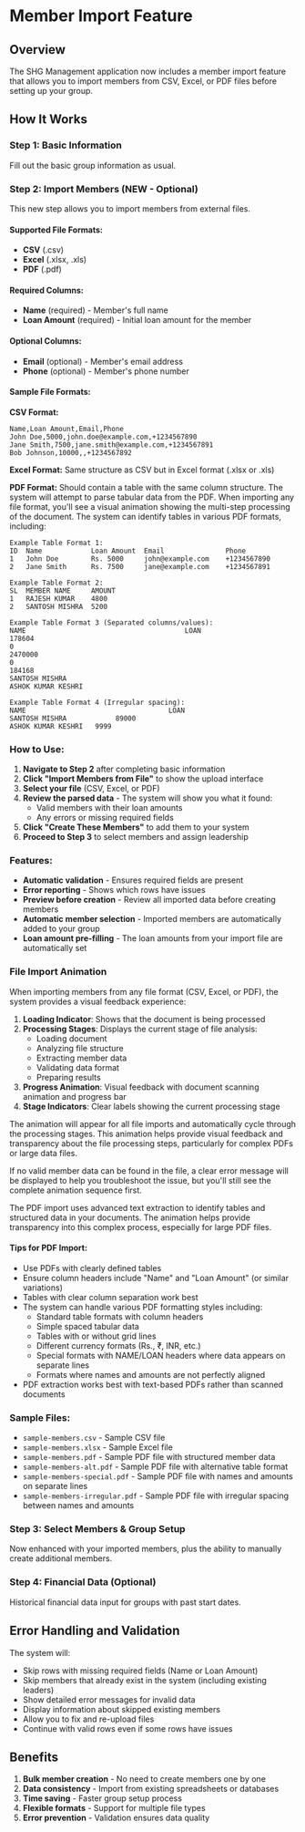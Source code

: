 # Member Import Feature

## Overview
The SHG Management application now includes a member import feature that allows you to import members from CSV, Excel, or PDF files before setting up your group.

## How It Works

### Step 1: Basic Information
Fill out the basic group information as usual.

### Step 2: Import Members (NEW - Optional)
This new step allows you to import members from external files.

#### Supported File Formats:
- **CSV** (.csv)
- **Excel** (.xlsx, .xls)
- **PDF** (.pdf)

#### Required Columns:
- **Name** (required) - Member's full name
- **Loan Amount** (required) - Initial loan amount for the member

#### Optional Columns:
- **Email** (optional) - Member's email address
- **Phone** (optional) - Member's phone number

#### Sample File Formats:

**CSV Format:**
```csv
Name,Loan Amount,Email,Phone
John Doe,5000,john.doe@example.com,+1234567890
Jane Smith,7500,jane.smith@example.com,+1234567891
Bob Johnson,10000,,+1234567892
```

**Excel Format:**
Same structure as CSV but in Excel format (.xlsx or .xls)

**PDF Format:**
Should contain a table with the same column structure. The system will attempt to parse tabular data from the PDF. When importing any file format, you'll see a visual animation showing the multi-step processing of the document. The system can identify tables in various PDF formats, including:

```
Example Table Format 1:
ID  Name            Loan Amount  Email               Phone
1   John Doe        Rs. 5000     john@example.com    +1234567890
2   Jane Smith      Rs. 7500     jane@example.com    +1234567891
```

```
Example Table Format 2:
SL  MEMBER NAME     AMOUNT
1   RAJESH KUMAR    4800
2   SANTOSH MISHRA  5200
```

```
Example Table Format 3 (Separated columns/values):
NAME                                       LOAN
178604
0
2470000
0
184168
SANTOSH MISHRA             
ASHOK KUMAR KESHRI    
```

```
Example Table Format 4 (Irregular spacing):
NAME                                   LOAN
SANTOSH MISHRA            89000
ASHOK KUMAR KESHRI   9999
```

### How to Use:

1. **Navigate to Step 2** after completing basic information
2. **Click "Import Members from File"** to show the upload interface
3. **Select your file** (CSV, Excel, or PDF)
4. **Review the parsed data** - The system will show you what it found:
   - Valid members with their loan amounts
   - Any errors or missing required fields
5. **Click "Create These Members"** to add them to your system
6. **Proceed to Step 3** to select members and assign leadership

### Features:

- **Automatic validation** - Ensures required fields are present
- **Error reporting** - Shows which rows have issues
- **Preview before creation** - Review all imported data before creating members
- **Automatic member selection** - Imported members are automatically added to your group
- **Loan amount pre-filling** - The loan amounts from your import file are automatically set

### File Import Animation

When importing members from any file format (CSV, Excel, or PDF), the system provides a visual feedback experience:

1. **Loading Indicator**: Shows that the document is being processed
2. **Processing Stages**: Displays the current stage of file analysis:
   - Loading document
   - Analyzing file structure
   - Extracting member data
   - Validating data format
   - Preparing results
3. **Progress Animation**: Visual feedback with document scanning animation and progress bar
4. **Stage Indicators**: Clear labels showing the current processing stage

The animation will appear for all file imports and automatically cycle through the processing stages. This animation helps provide visual feedback and transparency about the file processing steps, particularly for complex PDFs or large data files.

If no valid member data can be found in the file, a clear error message will be displayed to help you troubleshoot the issue, but you'll still see the complete animation sequence first.

The PDF import uses advanced text extraction to identify tables and structured data in your documents. The animation helps provide transparency into this complex process, especially for large PDF files.

#### Tips for PDF Import:

- Use PDFs with clearly defined tables
- Ensure column headers include "Name" and "Loan Amount" (or similar variations)
- Tables with clear column separation work best
- The system can handle various PDF formatting styles including:
  - Standard table formats with column headers
  - Simple spaced tabular data
  - Tables with or without grid lines
  - Different currency formats (Rs., ₹, INR, etc.)
  - Special formats with NAME/LOAN headers where data appears on separate lines
  - Formats where names and amounts are not perfectly aligned
- PDF extraction works best with text-based PDFs rather than scanned documents

### Sample Files:
- `sample-members.csv` - Sample CSV file
- `sample-members.xlsx` - Sample Excel file
- `sample-members.pdf` - Sample PDF file with structured member data
- `sample-members-alt.pdf` - Sample PDF file with alternative table format
- `sample-members-special.pdf` - Sample PDF file with names and amounts on separate lines
- `sample-members-irregular.pdf` - Sample PDF file with irregular spacing between names and amounts

### Step 3: Select Members & Group Setup
Now enhanced with your imported members, plus the ability to manually create additional members.

### Step 4: Financial Data (Optional)
Historical financial data input for groups with past start dates.

## Error Handling and Validation

The system will:
- Skip rows with missing required fields (Name or Loan Amount)
- Skip members that already exist in the system (including existing leaders)
- Show detailed error messages for invalid data
- Display information about skipped existing members
- Allow you to fix and re-upload files
- Continue with valid rows even if some rows have issues

## Benefits

1. **Bulk member creation** - No need to create members one by one
2. **Data consistency** - Import from existing spreadsheets or databases
3. **Time saving** - Faster group setup process
4. **Flexible formats** - Support for multiple file types
5. **Error prevention** - Validation ensures data quality
